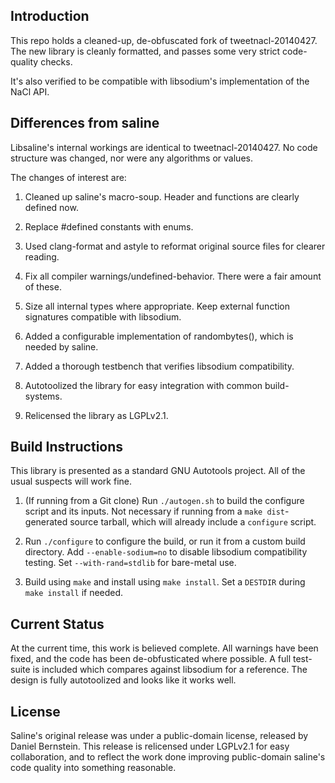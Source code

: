 ## Introduction ##

This repo holds a cleaned-up, de-obfuscated fork of tweetnacl-20140427. The
new library is cleanly formatted, and passes some very strict code-quality
checks.

It's also verified to be compatible with libsodium's implementation
of the NaCl API.

## Differences from saline ##

Libsaline's internal workings are identical to tweetnacl-20140427.
No code structure was changed, nor were any algorithms or values.

The changes of interest are:

1. Cleaned up saline's macro-soup. Header and functions are clearly defined
   now.

2. Replace #defined constants with enums.

3. Used clang-format and astyle to reformat original source files
   for clearer reading.

4. Fix all compiler warnings/undefined-behavior. There were a fair amount
   of these.

5. Size all internal types where appropriate. Keep external function signatures
   compatible with libsodium.

6. Added a configurable implementation of randombytes(), which
   is needed by saline.

7. Added a thorough testbench that verifies libsodium compatibility.

8. Autotoolized the library for easy integration with common build-systems.

9. Relicensed the library as LGPLv2.1.

## Build Instructions ##

This library is presented as a standard GNU Autotools project. All of the usual
suspects will work fine.

1. (If running from a Git clone) Run `./autogen.sh` to build the configure
   script and its inputs. Not necessary if running from a `make dist`-generated
   source tarball, which will already include a `configure` script.

2. Run `./configure` to configure the build, or run it from a custom build
   directory. Add `--enable-sodium=no` to disable libsodium compatibility
   testing. Set `--with-rand=stdlib` for bare-metal use.

3. Build using `make` and install using `make install`. Set a `DESTDIR` during
   `make install` if needed.

## Current Status ##

At the current time, this work is believed complete. All warnings have been
fixed, and the code has been de-obfusticated where possible. A full test-suite
is included which compares against libsodium for a reference. The design is
fully autotoolized and looks like it works well.

## License ##

Saline's original release was under a public-domain license, released by
Daniel Bernstein. This release is relicensed under LGPLv2.1 for easy
collaboration, and to reflect the work done improving public-domain
saline's code quality into something reasonable.
